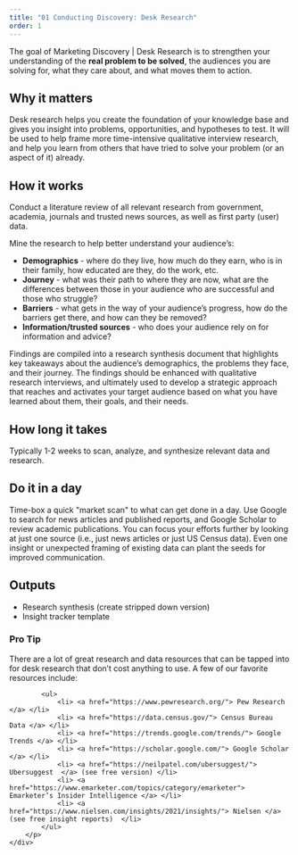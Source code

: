 ```yaml
---
title: "01 Conducting Discovery: Desk Research"
order: 1
---
```


The goal of Marketing Discovery \| Desk Research is to strengthen your understanding of the **real problem to be solved**, the audiences you are solving for, what they care about, and what moves them to action.

## Why it matters

Desk research helps you create the foundation of your knowledge base and gives you insight into problems, opportunities, and hypotheses to test. It will be used to help frame more time-intensive qualitative interview research, and help you learn from others that have tried to solve your problem (or an aspect of it) already.

## How it works

Conduct a literature review of all relevant research from government, academia, journals and trusted news sources, as well as first party (user) data.

Mine the research to help better understand your audience’s:

- **Demographics** - where do they live, how much do they earn, who is in their family, how educated are they, do the work, etc.
- **Journey** - what was their path to where they are now, what are the differences between those in your audience who are successful and those who struggle?
- **Barriers** - what gets in the way of your audience’s progress, how do the barriers get there, and how can they be removed?
- **Information/trusted sources** - who does your audience rely on for information and advice?

Findings are compiled into a research synthesis document that highlights key takeaways about the audience’s demographics, the problems they face, and their journey. The findings should be enhanced with qualitative research interviews, and ultimately used to develop a strategic approach that reaches and activates your target audience based on what you have learned about them, their goals, and their needs.

## How long it takes

Typically 1-2 weeks to scan, analyze, and synthesize relevant data and research.

## Do it in a day

Time-box a quick "market scan" to what can get done in a day. Use Google to search for news articles and published reports, and Google Scholar to review academic publications. You can focus your efforts further by looking at just one source (i.e., just news articles or just US Census data). Even one insight or unexpected framing of existing data can plant the seeds for improved communication.

## Outputs

- Research synthesis (create stripped down version)
- Insight tracker template

<div class="usa-alert usa-alert--info margin-top-5">
    <div class="usa-alert__body">
        <h3 class="usa-alert__heading">Pro Tip</h3>
        <p class="usa-alert__text">
            There are a lot of great research and data resources that can be tapped into for desk research that don’t cost anything to use. A few of our favorite resources include:

            <ul>
                <li> <a href="https://www.pewresearch.org/"> Pew Research </a> </li>
                <li> <a href="https://data.census.gov/"> Census Bureau Data </a> </li>
                <li> <a href="https://trends.google.com/trends/"> Google Trends </a> </li>
                <li> <a href="https://scholar.google.com/"> Google Scholar </a> </li>
                <li> <a href="https://neilpatel.com/ubersuggest/"> Ubersuggest  </a> (see free version) </li>
                <li> <a href="https://www.emarketer.com/topics/category/emarketer"> Emarketer’s Insider Intelligence </a> </li>
                <li> <a href="https://www.nielsen.com/insights/2021/insights/"> Nielsen </a> (see free insight reports)  </li>
            </ul>
        </p>
    </div>

</div>
